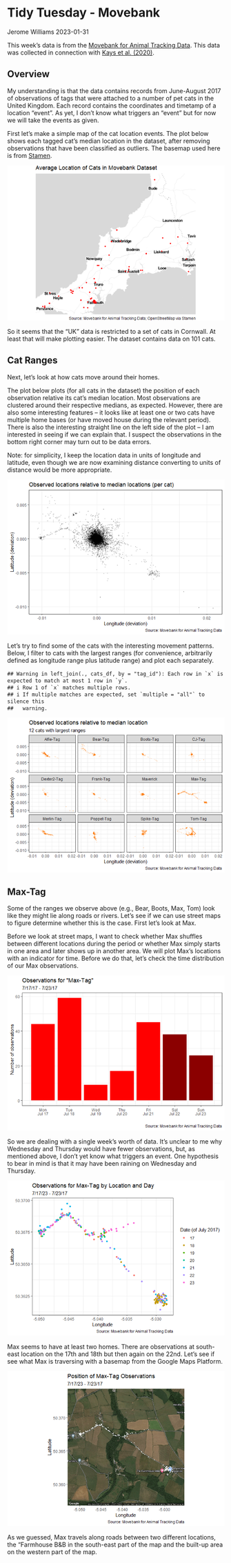 Tidy Tuesday - Movebank
================
Jerome Williams
2023-01-31

This week’s data is from the [Movebank for Animal Tracking
Data](https://www.datarepository.movebank.org/handle/10255/move.882).
This data was collected in connection with [Kays et
al. (2020)](https://doi.org/10.1111/acv.12563).

## Overview

My understanding is that the data contains records from June-August 2017
of observations of tags that were attached to a number of pet cats in
the United Kingdom. Each record contains the coordinates and timetamp of
a location “event”. As yet, I don’t know what triggers an “event” but
for now we will take the events as given.

First let’s make a simple map of the cat location events. The plot below
shows each tagged cat’s median location in the dataset, after removing
observations that have been classified as outliers. The basemap used
here is from [Stamen](https://stamen.com/).

![](tidytuesday-petcats_files/figure-gfm/locations-1.png)<!-- -->

So it seems that the “UK” data is restricted to a set of cats in
Cornwall. At least that will make plotting easier. The dataset contains
data on 101 cats.

## Cat Ranges

Next, let’s look at how cats move around their homes.

The plot below plots (for all cats in the dataset) the position of each
observation relative its cat’s median location. Most observations are
clustered around their respective medians, as expected. However, there
are also some interesting features – it looks like at least one or two
cats have multiple home bases (or have moved house during the relevant
period). There is also the interesting straight line on the left side of
the plot – I am interested in seeing if we can explain that. I suspect
the observations in the bottom right corner may turn out to be data
errors.

Note: for simplicity, I keep the location data in units of longitude and
latitude, even though we are now examining distance converting to units
of distance would be more appropriate.

![](tidytuesday-petcats_files/figure-gfm/ranges-1.png)<!-- -->

Let’s try to find some of the cats with the interesting movement
patterns. Below, I filter to cats with the largest ranges (for
convenience, arbitrarily defined as longitude range plus latitude range)
and plot each separately.

    ## Warning in left_join(., cats_df, by = "tag_id"): Each row in `x` is expected to match at most 1 row in `y`.
    ## i Row 1 of `x` matches multiple rows.
    ## i If multiple matches are expected, set `multiple = "all"` to silence this
    ##   warning.

![](tidytuesday-petcats_files/figure-gfm/ranges-separate-1.png)<!-- -->

## Max-Tag

Some of the ranges we observe above (e.g., Bear, Boots, Max, Tom) look
like they might lie along roads or rivers. Let’s see if we can use
street maps to figure determine whether this is the case. First let’s
look at Max.

Before we look at street maps, I want to check whether Max shuffles
between different locations during the period or whether Max simply
starts in one area and later shows up in another area. We will plot
Max’s locations with an indicator for time. Before we do that, let’s
check the time distribution of our Max observations.

![](tidytuesday-petcats_files/figure-gfm/max-streets-1.png)<!-- -->

So we are dealing with a single week’s worth of data. It’s unclear to me
why Wednesday and Thursday would have fewer observations, but, as
mentioned above, I don’t yet know what triggers an event. One hypothesis
to bear in mind is that it may have been raining on Wednesday and
Thursday.

![](tidytuesday-petcats_files/figure-gfm/max-range-01-1.png)<!-- -->

Max seems to have at least two homes. There are observations at
south-east location on the 17th and 18th but then again on the 22nd.
Let’s see if see what Max is traversing with a basemap from the Google
Maps Platform.

![](tidytuesday-petcats_files/figure-gfm/max_basemap-1.png)<!-- -->

As we guessed, Max travels along roads between two different locations,
the “Farmhouse B&B in the south-east part of the map and the built-up
area on the western part of the map.
